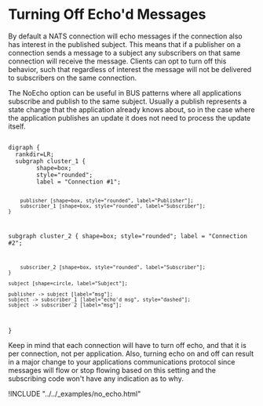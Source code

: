 # Turning Off Echo'd Messages

By default a NATS connection will echo messages if the connection also has interest in the published subject. This means that if a publisher on a connection sends a message to a subject any subscribers on that same connection will receive the message. Clients can opt to turn off this behavior, such that regardless of interest the message will not be delivered to subscribers on the same connection.

The NoEcho option can be useful in BUS patterns where all applications subscribe and publish to the same subject. Usually a publish represents a state change that the application already knows about, so in the case where the application publishes an update it does not need to process the update itself.

<div class="graphviz"><code data-viz="dot">
digraph {
  rankdir=LR;
  subgraph cluster_1 {
        shape=box;
        style="rounded";
        label = "Connection #1";

        publisher [shape=box, style="rounded", label="Publisher"];
        subscriber_1 [shape=box, style="rounded", label="Subscriber"];
    }
  subgraph cluster_2 {
        shape=box;
        style="rounded";
        label = "Connection #2";

        subscriber_2 [shape=box, style="rounded", label="Subscriber"];
    }

    subject [shape=circle, label="Subject"];

    publisher -> subject [label="msg"];
    subject -> subscriber_1 [label="echo'd msg", style="dashed"];
    subject -> subscriber_2 [label="msg"];
}
</code></div>

Keep in mind that each connection will have to turn off echo, and that it is per connection, not per application. Also, turning echo on and off can result in a major change to your applications communications protocol since messages will flow or stop flowing based on this setting and the subscribing code won't have any indication as to why.

!INCLUDE "../../_examples/no_echo.html"
